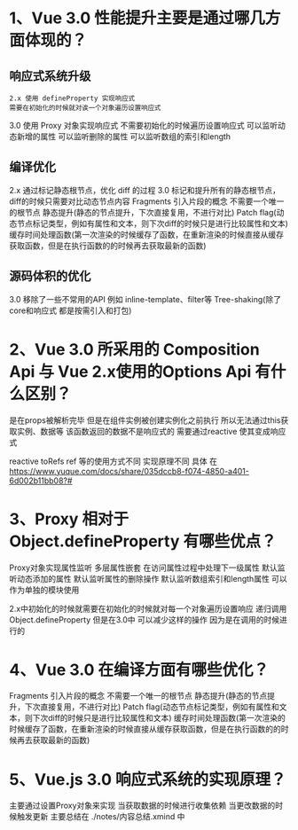 # 1、Vue 3.0 性能提升主要是通过哪几方面体现的？
## 响应式系统升级
    2.x 使用 defineProperty 实现响应式
    需要在初始化的时候就对诶一个对象遍历设置响应式
3.0 使用 Proxy 对象实现响应式
    不需要初始化的时候遍历设置响应式
    可以监听动态新增的属性
    可以监听删除的属性
    可以监听数组的索引和length
## 编译优化
2.x 通过标记静态根节点，优化 diff 的过程
3.0 标记和提升所有的静态根节点，diff的时候只需要对比动态节点内容
    Fragments 引入片段的概念 不需要一个唯一的根节点
    静态提升(静态的节点提升，下次直接复用，不进行对比)
    Patch flag(动态节点标记类型，例如有属性和文本，则下次diff的时候只是进行比较属性和文本)
    缓存时间处理函数(第一次渲染的时候缓存了函数，在重新渲染的时候直接从缓存获取函数，但是在执行函数的的时候再去获取最新的函数)
## 源码体积的优化
3.0 移除了一些不常用的API
    例如 inline-template、filter等
    Tree-shaking(除了core和响应式 都是按需引入和打包)

# 2、Vue 3.0 所采用的 Composition Api 与 Vue 2.x使用的Options Api 有什么区别？
是在props被解析完毕 但是在组件实例被创建实例化之前执行 所以无法通过this获取实例、数据等
该函数返回的数据不是响应式的 需要通过reactive 使其变成响应式

reactive toRefs ref 等的使用方式不同 实现原理不同
具体 在 https://www.yuque.com/docs/share/035dccb8-f074-4850-a401-6d002b11bb08?#

# 3、Proxy 相对于 Object.defineProperty 有哪些优点？
Proxy对象实现属性监听
多层属性嵌套 在访问属性过程中处理下一级属性
默认监听动态添加的属性
默认监听属性的删除操作
默认监听数组索引和length属性
可以作为单独的模块使用

2.x中初始化的时候就需要在初始化的时候就对每一个对象遍历设置响应 递归调用Object.defineProperty
但是在3.0中 可以减少这样的操作 因为是在调用的时候进行的

# 4、Vue 3.0 在编译方面有哪些优化？
Fragments 引入片段的概念 不需要一个唯一的根节点
静态提升(静态的节点提升，下次直接复用，不进行对比)
Patch flag(动态节点标记类型，例如有属性和文本，则下次diff的时候只是进行比较属性和文本)
缓存时间处理函数(第一次渲染的时候缓存了函数，在重新渲染的时候直接从缓存获取函数，但是在执行函数的的时候再去获取最新的函数)


# 5、Vue.js 3.0 响应式系统的实现原理？
主要通过设置Proxy对象来实现 当获取数据的时候进行收集依赖 当更改数据的时候触发更新
主要总结在 ./notes/内容总结.xmind 中